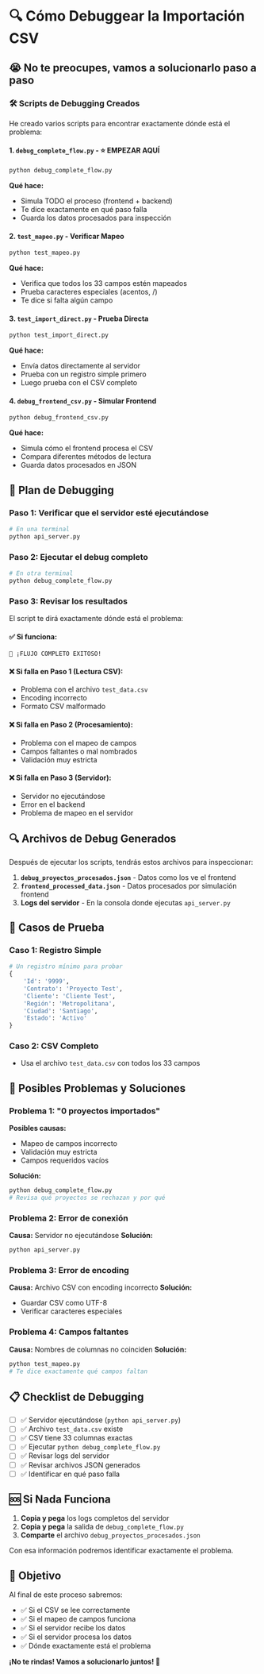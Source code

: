 # 🔍 Cómo Debuggear la Importación CSV

## 😭 No te preocupes, vamos a solucionarlo paso a paso

### 🛠️ Scripts de Debugging Creados

He creado varios scripts para encontrar exactamente dónde está el problema:

#### 1. **`debug_complete_flow.py`** - ⭐ EMPEZAR AQUÍ
```bash
python debug_complete_flow.py
```
**Qué hace:**
- Simula TODO el proceso (frontend + backend)
- Te dice exactamente en qué paso falla
- Guarda los datos procesados para inspección

#### 2. **`test_mapeo.py`** - Verificar Mapeo
```bash
python test_mapeo.py
```
**Qué hace:**
- Verifica que todos los 33 campos estén mapeados
- Prueba caracteres especiales (acentos, /)
- Te dice si falta algún campo

#### 3. **`test_import_direct.py`** - Prueba Directa
```bash
python test_import_direct.py
```
**Qué hace:**
- Envía datos directamente al servidor
- Prueba con un registro simple primero
- Luego prueba con el CSV completo

#### 4. **`debug_frontend_csv.py`** - Simular Frontend
```bash
python debug_frontend_csv.py
```
**Qué hace:**
- Simula cómo el frontend procesa el CSV
- Compara diferentes métodos de lectura
- Guarda datos procesados en JSON

## 🚀 Plan de Debugging

### Paso 1: Verificar que el servidor esté ejecutándose
```bash
# En una terminal
python api_server.py
```

### Paso 2: Ejecutar el debug completo
```bash
# En otra terminal
python debug_complete_flow.py
```

### Paso 3: Revisar los resultados

El script te dirá exactamente dónde está el problema:

#### ✅ **Si funciona:**
```
🎉 ¡FLUJO COMPLETO EXITOSO!
```

#### ❌ **Si falla en Paso 1 (Lectura CSV):**
- Problema con el archivo `test_data.csv`
- Encoding incorrecto
- Formato CSV malformado

#### ❌ **Si falla en Paso 2 (Procesamiento):**
- Problema con el mapeo de campos
- Campos faltantes o mal nombrados
- Validación muy estricta

#### ❌ **Si falla en Paso 3 (Servidor):**
- Servidor no ejecutándose
- Error en el backend
- Problema de mapeo en el servidor

## 🔍 Archivos de Debug Generados

Después de ejecutar los scripts, tendrás estos archivos para inspeccionar:

1. **`debug_proyectos_procesados.json`** - Datos como los ve el frontend
2. **`frontend_processed_data.json`** - Datos procesados por simulación frontend
3. **Logs del servidor** - En la consola donde ejecutas `api_server.py`

## 🧪 Casos de Prueba

### Caso 1: Registro Simple
```python
# Un registro mínimo para probar
{
    'Id': '9999',
    'Contrato': 'Proyecto Test',
    'Cliente': 'Cliente Test',
    'Región': 'Metropolitana',
    'Ciudad': 'Santiago',
    'Estado': 'Activo'
}
```

### Caso 2: CSV Completo
- Usa el archivo `test_data.csv` con todos los 33 campos

## 🔧 Posibles Problemas y Soluciones

### Problema 1: "0 proyectos importados"
**Posibles causas:**
- Mapeo de campos incorrecto
- Validación muy estricta
- Campos requeridos vacíos

**Solución:**
```bash
python debug_complete_flow.py
# Revisa qué proyectos se rechazan y por qué
```

### Problema 2: Error de conexión
**Causa:** Servidor no ejecutándose
**Solución:**
```bash
python api_server.py
```

### Problema 3: Error de encoding
**Causa:** Archivo CSV con encoding incorrecto
**Solución:**
- Guardar CSV como UTF-8
- Verificar caracteres especiales

### Problema 4: Campos faltantes
**Causa:** Nombres de columnas no coinciden
**Solución:**
```bash
python test_mapeo.py
# Te dice exactamente qué campos faltan
```

## 📋 Checklist de Debugging

- [ ] ✅ Servidor ejecutándose (`python api_server.py`)
- [ ] ✅ Archivo `test_data.csv` existe
- [ ] ✅ CSV tiene 33 columnas exactas
- [ ] ✅ Ejecutar `python debug_complete_flow.py`
- [ ] ✅ Revisar logs del servidor
- [ ] ✅ Revisar archivos JSON generados
- [ ] ✅ Identificar en qué paso falla

## 🆘 Si Nada Funciona

1. **Copia y pega** los logs completos del servidor
2. **Copia y pega** la salida de `debug_complete_flow.py`
3. **Comparte** el archivo `debug_proyectos_procesados.json`

Con esa información podremos identificar exactamente el problema.

## 🎯 Objetivo

Al final de este proceso sabremos:
- ✅ Si el CSV se lee correctamente
- ✅ Si el mapeo de campos funciona
- ✅ Si el servidor recibe los datos
- ✅ Si el servidor procesa los datos
- ✅ Dónde exactamente está el problema

**¡No te rindas! Vamos a solucionarlo juntos! 💪**
